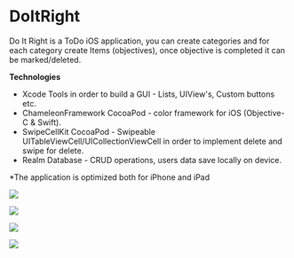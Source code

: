 # DoItRight

Do It Right is a ToDo iOS application, you can create categories and for each category create Items (objectives), once objective is completed it can be marked/deleted.

**Technologies**
- Xcode Tools in order to build a GUI - Lists, UIView's, Custom buttons etc. 
- ChameleonFramework CocoaPod - color framework for iOS (Objective-C & Swift).
- SwipeCellKit CocoaPod - Swipeable UITableViewCell/UICollectionViewCell in order to implement delete and swipe for delete.
- Realm Database - CRUD operations, users data save locally on device.

*The application is optimized both for iPhone and iPad

![](https://github.com/LazarofShalev/DoItRight/blob/master/ScreenShots/צילום%20מסך%202019-07-14%20ב-13.08.10.png)

![](https://github.com/LazarofShalev/DoItRight/blob/master/ScreenShots/צילום%20מסך%202019-07-14%20ב-13.08.31.png)

![](https://github.com/LazarofShalev/DoItRight/blob/master/ScreenShots/צילום%20מסך%202019-07-14%20ב-13.08.57.png)

![](https://github.com/LazarofShalev/DoItRight/blob/master/ScreenShots/צילום%20מסך%202019-07-14%20ב-13.09.37.png)


